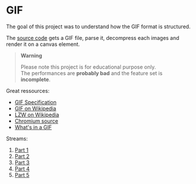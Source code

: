 # GIF

The goal of this project was to understand how the GIF format is structured.

The [source code](gif.js) gets a GIF file, parse it, decompress each images and render it on a canvas element.

> **Warning**
>
> Please note this project is for educational purpose only.  
> The performances are **probably bad** and the feature set is **incomplete**.

Great ressources:

- [GIF Specification](https://www.w3.org/Graphics/GIF/spec-gif89a.txt)
- [GIF on Wikipedia](https://en.wikipedia.org/wiki/GIF)
- [LZW on Wikipedia](https://en.wikipedia.org/wiki/Lempel%E2%80%93Ziv%E2%80%93Welch)
- [Chromium source](https://chromium.googlesource.com/chromium/blink.git/+/master/Source/platform/image-decoders/gif/GIFImageReader.cpp)
- [What's in a GIF](http://www.matthewflickinger.com/lab/whatsinagif/)

Streams:

1. [Part 1](https://www.twitch.tv/videos/1717286912)
2. [Part 2](https://www.twitch.tv/videos/1719226430)
3. [Part 3](https://www.twitch.tv/videos/1724245373)
4. [Part 4](https://www.twitch.tv/videos/1726206293)
5. [Part 5](https://www.twitch.tv/videos/1731237991)
